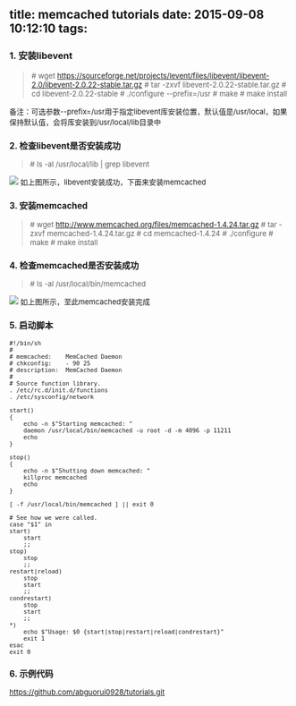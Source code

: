 title: memcached tutorials
date: 2015-09-08 10:12:10
tags:
---
### 1. 安装libevent

> <font size=2>\# wget https://sourceforge.net/projects/levent/files/libevent/libevent-2.0/libevent-2.0.22-stable.tar.gz
> \# tar -zxvf libevent-2.0.22-stable.tar.gz
> \# cd libevent-2.0.22-stable
> \# ./configure --prefix=/usr
> \# make
> \# make install

备注：可选参数--prefix=/usr用于指定libevent库安装位置，默认值是/usr/local，如果保持默认值，会将库安装到/usr/local/lib目录中

### 2. 检查libevent是否安装成功
> <font size=2>\# ls -al /usr/local/lib | grep libevent

![](/images/libevent_state.png)
如上图所示，libevent安装成功，下面来安装memcached

### 3. 安装memcached
> <font size=2>\# wget http://www.memcached.org/files/memcached-1.4.24.tar.gz
> \# tar -zxvf memcached-1.4.24.tar.gz
> \# cd memcached-1.4.24
> \# ./configure
> \# make
> \# make install

### 4. 检查memcached是否安装成功
> <font size=2>\# ls -al /usr/local/bin/memcached

![](/images/memcached_state.png)
如上图所示，至此memcached安装完成

### 5. 启动脚本
	#!/bin/sh
	#
	# memcached:    MemCached Daemon
	# chkconfig:    - 90 25
	# description:  MemCached Daemon
	#
	# Source function library.
	. /etc/rc.d/init.d/functions
	. /etc/sysconfig/network
	
	start()
	{
        echo -n $"Starting memcached: "
        daemon /usr/local/bin/memcached -u root -d -m 4096 -p 11211
        echo
	}
	
	stop()
	{
        echo -n $"Shutting down memcached: "
        killproc memcached
        echo
	}
	
	[ -f /usr/local/bin/memcached ] || exit 0
	
	# See how we were called.
	case "$1" in
	start)
		start
        ;;
	stop)
        stop
        ;;
	restart|reload)
        stop
        start
        ;;
	condrestart)
        stop
        start
        ;;
	*)
        echo $"Usage: $0 {start|stop|restart|reload|condrestart}"
        exit 1
	esac
	exit 0

### 6. 示例代码
https://github.com/abguorui0928/tutorials.git